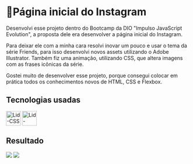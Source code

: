 <div>
    <h1>🍑Página inicial do Instagram</h1>
    <p>Desenvolvi esse projeto dentro do Bootcamp da DIO "Impulso JavaScript Evolution", a proposta dele era desenvolver a página inicial do Instagram.</p>
    <p>Para deixar ele com a minha cara resolvi inovar um pouco e usar o tema da série Friends, para isso desenvolvi novos assets utilizando o Adobe Illustrator. Também fiz uma animação, utilizando CSS, que altera imagens com as frases icônicas da série.</p>
    <p>Gostei muito de desenvolver esse projeto, porque consegui colocar em prática todos os conhecimentos novos de HTML, CSS e Flexbox.</p>
</div>
<div>
    <h2>Tecnologias usadas</h2>
    <img align="center" alt="Lid-CSS" heigt="30" width="40" src="https://cdn.jsdelivr.net/gh/devicons/devicon/icons/css3/css3-original-wordmark.svg" />
    <img align="center" alt="Lid-HTML" heigt="30" width="40" src="https://cdn.jsdelivr.net/gh/devicons/devicon/icons/html5/html5-original-wordmark.svg" />
</div>
<div>
    <h2>Resultado</h2>
    <img src="img/ResultadoFinal01"/>
    <img src="img/ResultadoFinal02"/>
</div>